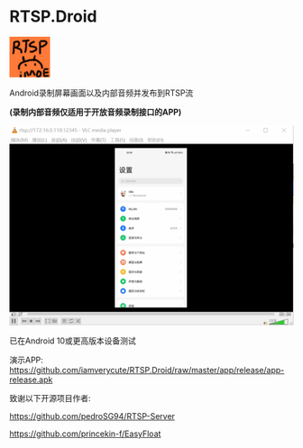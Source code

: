 # RTSP.Droid
![image](./app/src/main/res/drawable/rtsp_droid.png)

Android录制屏幕画面以及内部音频并发布到RTSP流

**(录制内部音频仅适用于开放音频录制接口的APP)**

![image](./example/Demo.gif)

已在Android 10或更高版本设备测试

演示APP: https://github.com/iamverycute/RTSP.Droid/raw/master/app/release/app-release.apk


致谢以下开源项目作者:

https://github.com/pedroSG94/RTSP-Server

https://github.com/princekin-f/EasyFloat
